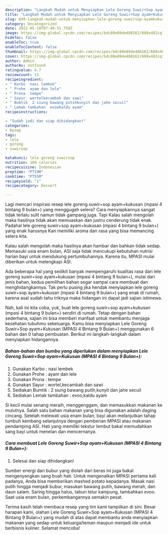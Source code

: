 ```yaml
---
description: "Langkah Mudah untuk Menyiapkan Lele Goreng Suwir+Sop ayam+Kukusan (MPASI 4 Bintang 9 Bulan+) Anti Gagal"
title: "Langkah Mudah untuk Menyiapkan Lele Goreng Suwir+Sop ayam+Kukusan (MPASI 4 Bintang 9 Bulan+) Anti Gagal"
slug: 849-langkah-mudah-untuk-menyiapkan-lele-goreng-suwirsop-ayamkukusan-mpasi-4-bintang-9-bulan-anti-gagal
category: Uncategorized
date: 2022-05-18T07:40:51.758Z
image: https://img-global.cpcdn.com/recipes/bdc80e89de488162/680x482cq70/lele-goreng-suwirsop-ayamkukusan-mpasi-4-bintang-9-bulan-foto-resep-utama.jpg
hideToc: false
enableToc: true
enableTocContent: false
thumbnail: https://img-global.cpcdn.com/recipes/bdc80e89de488162/680x482cq70/lele-goreng-suwirsop-ayamkukusan-mpasi-4-bintang-9-bulan-foto-resep-utama.jpg
cover: https://img-global.cpcdn.com/recipes/bdc80e89de488162/680x482cq70/lele-goreng-suwirsop-ayamkukusan-mpasi-4-bintang-9-bulan-foto-resep-utama.jpg
author: Admin
authorAv: notfound
ratingvalue: 4.7
reviewcount: 13
recipeingredient:
- " Karbo  nasi lembek"
- " Prohe  ayam dan lele"
- " Prona  tempe"
- " Sayur  wortelkecambah dan sawi"
- " Bumtik  2 siung bawang putihkunyit dan jahe secuil"
- " Lemak tambahan  evookaldu ayam"
recipeinstructions:

- "Sudah jadi dan siap dihidangkan!"
categories:
- Resep
tags:
- lele
- goreng
- suwirsop

katakunci: lele goreng suwirsop 
nutrition: 169 calories
recipecuisine: Indonesian
preptime: "PT19M"
cooktime: "PT55M"
recipeyield: "1"
recipecategory: Dessert

---
```



Lagi mencari inspirasi resep lele goreng suwir+sop ayam+kukusan (mpasi 4 bintang 9 bulan+) yang menggugah selera? Cara menyiapkannya sangat tidak terlalu sulit namun tidak gampang juga. Tapi Kalau salah mengolah maka hasilnya tidak akan memuaskan dan justru cenderung tidak enak. Padahal lele goreng suwir+sop ayam+kukusan (mpasi 4 bintang 9 bulan+) yang enak harusnya Kan memiliki aroma dan rasa yang bisa memancing selera kita.


Kalau salah mengolah maka hasilnya akan hambar dan bahkan tidak sedap. Memasuki usia enam bulan, ASI saja tidak mencukupi kebutuhan nutrisi harian bayi untuk mendukung pertumbuhannya. Karena itu, MPASI mulai diberikan untuk melengkapi ASI.

Ada beberapa hal yang sedikit banyak mempengaruhi kualitas rasa dari lele goreng suwir+sop ayam+kukusan (mpasi 4 bintang 9 bulan+), mulai dari jenis bahan, kedua pemilihan bahan segar sampai cara membuat dan menghidangkannya. Tak perlu pusing jika hendak menyiapkan lele goreng suwir+sop ayam+kukusan (mpasi 4 bintang 9 bulan+) yang enak di rumah, karena asal sudah tahu triknya maka hidangan ini dapat jadi sajian istimewa.


Nah, kali ini kita coba, yuk, buat lele goreng suwir+sop ayam+kukusan (mpasi 4 bintang 9 bulan+) sendiri di rumah. Tetap dengan bahan sederhana, sajian ini bisa memberi manfaat untuk membantu menjaga kesehatan tubuhmu sekeluarga. Kamu bisa menyiapkan Lele Goreng Suwir+Sop ayam+Kukusan (MPASI 4 Bintang 9 Bulan+) menggunakan 6 bahan dan 0 tahap pembuatan. Berikut ini langkah-langkah dalam menyiapkan hidangannya.

<!--inarticleads1-->

##### Bahan-bahan dan bumbu yang diperlukan dalam menyiapkan Lele Goreng Suwir+Sop ayam+Kukusan (MPASI 4 Bintang 9 Bulan+):

1. Gunakan  Karbo : nasi lembek
1. Gunakan  Prohe : ayam dan lele
1. Gunakan  Prona : tempe
1. Gunakan  Sayur : wortel,kecambah dan sawi
1. Sediakan  Bumtik : 2 siung bawang putih,kunyit dan jahe secuil
1. Sediakan  Lemak tambahan : evoo,kaldu ayam


Si kecil mulai senang meraih, menggenggam, dan memasukkan makanan ke mulutnya. Salah satu bahan makanan yang bisa digunakan adalah daging cincang. Setelah melewati usia enam bulan, bayi akan melanjutkan tahap tumbuh kembang selanjutnya dengan pemberian MPASI atau makanan pendamping ASI. Hati yang memiliki tekstur lembut bakal memudahkan sang bayi untuk menelan dan mencernanya. 

<!--inarticleads2-->

##### Cara membuat Lele Goreng Suwir+Sop ayam+Kukusan (MPASI 4 Bintang 9 Bulan+):


1. Selesai dan siap dihidangkan!

Sumber energi dari bubur yang diolah dari beras ini juga bakal mengenyangkan sang buah hati. Untuk mengenalkan MPASI pertama kali padanya, Anda bisa memberikan mashed potato kepadanya. Masak nasi putih hingga menjadi bubur, masukan bawang putih, bawang merah, dan daun salam. Saring hingga halus, taburi telur kampung, tambahkan evoo. Saat usia enam bulan, perkembangannya semakin pesat. 

Terima kasih telah membaca resep yang tim kami tampilkan di sini. Besar harapan kami, olahan Lele Goreng Suwir+Sop ayam+Kukusan (MPASI 4 Bintang 9 Bulan+) yang mudah di atas dapat membantu anda menyiapkan makanan yang sedap untuk keluarga/teman maupun menjadi ide untuk berbisnis kuliner. Selamat mencoba!
